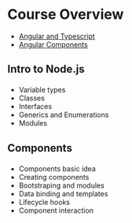 # Course Overview
 
- <a href="#tscript">Angular and Typescript</a>
- <a href="#components">Angular Components</a>


## <p id="tscript">Intro to Node.js</p>
- Variable types
- Classes
- Interfaces
- Generics and Enumerations
- Modules

## <p id="components">Components</p>
- Components basic idea
- Creating components
- Bootstraping and modules
- Data binding and templates
- Lifecycle hooks
- Component interaction
